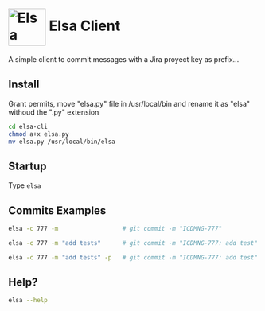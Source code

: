 # <img align="center" src="https://user-images.githubusercontent.com/18221356/131405849-aa3e6b78-df8c-4417-a8bf-91b97338ba68.gif" alt="Elsa" width="75"/> Elsa Client

A simple client to commit messages with a Jira proyect key as prefix...


## Install

Grant permits, move "elsa.py" file in /usr/local/bin and rename it as "elsa" withoud the ".py" extension
```bash
cd elsa-cli
chmod a+x elsa.py
mv elsa.py /usr/local/bin/elsa
```

## Startup

Type `elsa`


## Commits Examples

```bash
elsa -c 777 -m                  # git commit -m "ICDMNG-777"

elsa -c 777 -m "add tests"      # git commit -m "ICDMNG-777: add test"

elsa -c 777 -m "add tests" -p   # git commit -m "ICDMNG-777: add test" & git push origin ${current_branch}
```

## Help?

```bash
elsa --help
```

